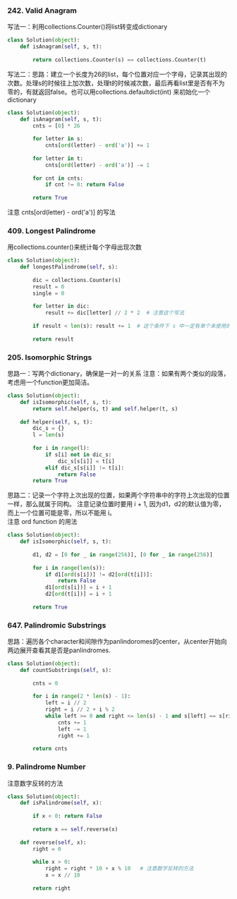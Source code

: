 ### 242. Valid Anagram

写法一：利用collections.Counter()将list转变成dictionary
```Python
class Solution(object):
    def isAnagram(self, s, t):
       
        return collections.Counter(s) == collections.Counter(t)
```
写法二：思路：建立一个长度为26的list，每个位置对应一个字母，记录其出现的次数。处理s的时候往上加次数，处理t的时候减次数，最后再看list里是否有不为零的，有就返回false。也可以用collections.defaultdict(int) 来初始化一个dictionary
```Python
class Solution(object):
    def isAnagram(self, s, t):
        cnts = [0] * 26
        
        for letter in s:
            cnts[ord(letter) - ord('a')] += 1
            
        for letter in t:
            cnts[ord(letter) - ord('a')] -= 1
            
        for cnt in cnts:
            if cnt != 0: return False
            
        return True
```
注意 cnts[ord(letter) - ord('a')] 的写法

### 409. Longest Palindrome
用collections.counter()来统计每个字母出现次数
```Python
class Solution(object):
    def longestPalindrome(self, s):
        
        dic = collections.Counter(s)
        result = 0
        single = 0
        
        for letter in dic:
            result += dic[letter] // 2 * 2  # 注意这个写法
        
        if result < len(s): result += 1  # 这个条件下 s 中一定有单个未使用的字符存在，可以把这个字符放到回文的最中间
            
        return result

```
### 205. Isomorphic Strings
思路一：写两个dictionary，确保是一对一的关系                                                                                                                                     注意：如果有两个类似的段落，考虑用一个function更加简洁。                          
```Python
class Solution(object):
    def isIsomorphic(self, s, t):
        return self.helper(s, t) and self.helper(t, s)
    
    def helper(self, s, t):
        dic_s = {}
        l = len(s)
        
        for i in range(l):
            if s[i] not in dic_s:
                dic_s[s[i]] = t[i]
            elif dic_s[s[i]] != t[i]:
                return False        
        return True
```
思路二：记录一个字符上次出现的位置，如果两个字符串中的字符上次出现的位置一样，那么就属于同构。
注意记录位置时要用 i + 1, 因为d1，d2的默认值为零，而上一个位置可能是零，所以不能用 i。      
注意 ord function 的用法

```Python
class Solution(object):
    def isIsomorphic(self, s, t):
        
        d1, d2 = [0 for _ in range(256)], [0 for _ in range(256)]
        
        for i in range(len(s)):
            if d1[ord(s[i])] != d2[ord(t[i])]:
                return False
            d1[ord(s[i])] = i + 1
            d2[ord(t[i])] = i + 1
            
        return True
```
### 647. Palindromic Substrings
思路：遍历各个character和间隙作为panlindoromes的center，从center开始向两边展开查看其是否是panlindromes.

```Python
class Solution(object):
    def countSubstrings(self, s):
        
        cnts = 0
        
        for i in range(2 * len(s) - 1):
            left = i // 2
            right = i // 2 + i % 2
            while left >= 0 and right <= len(s) - 1 and s[left] == s[right]:
                cnts += 1
                left -= 1
                right += 1
            
        return cnts
```

### 9. Palindrome Number
注意数字反转的方法

```Python
class Solution(object):
    def isPalindrome(self, x):
      
        if x < 0: return False
            
        return x == self.reverse(x)
    
    def reverse(self, x):
        right = 0
        
        while x > 0:
            right = right * 10 + x % 10   # 注意数字反转的方法
            x = x // 10
            
        return right
```

